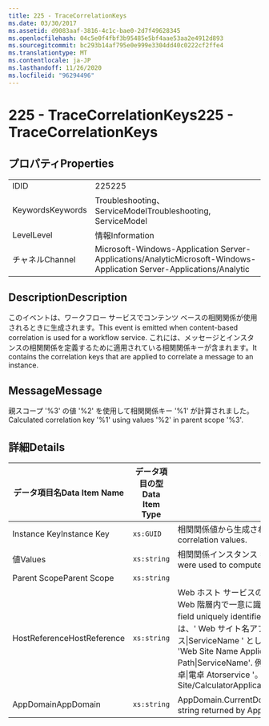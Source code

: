 ```yaml
---
title: 225 - TraceCorrelationKeys
ms.date: 03/30/2017
ms.assetid: d9083aaf-3816-4c1c-bae0-2d7f49628345
ms.openlocfilehash: 04c5e0f4fbf3b95485e5bf4aae53aa2e4912d893
ms.sourcegitcommit: bc293b14af795e0e999e3304dd40c0222cf2ffe4
ms.translationtype: MT
ms.contentlocale: ja-JP
ms.lasthandoff: 11/26/2020
ms.locfileid: "96294496"
---
```

# <a name="225---tracecorrelationkeys"></a><span data-ttu-id="7a25b-102">225 - TraceCorrelationKeys</span><span class="sxs-lookup"><span data-stu-id="7a25b-102">225 - TraceCorrelationKeys</span></span>

## <a name="properties"></a><span data-ttu-id="7a25b-103">プロパティ</span><span class="sxs-lookup"><span data-stu-id="7a25b-103">Properties</span></span>  
  
|||  
|-|-|  
|<span data-ttu-id="7a25b-104">ID</span><span class="sxs-lookup"><span data-stu-id="7a25b-104">ID</span></span>|<span data-ttu-id="7a25b-105">225</span><span class="sxs-lookup"><span data-stu-id="7a25b-105">225</span></span>|  
|<span data-ttu-id="7a25b-106">Keywords</span><span class="sxs-lookup"><span data-stu-id="7a25b-106">Keywords</span></span>|<span data-ttu-id="7a25b-107">Troubleshooting、ServiceModel</span><span class="sxs-lookup"><span data-stu-id="7a25b-107">Troubleshooting, ServiceModel</span></span>|  
|<span data-ttu-id="7a25b-108">Level</span><span class="sxs-lookup"><span data-stu-id="7a25b-108">Level</span></span>|<span data-ttu-id="7a25b-109">情報</span><span class="sxs-lookup"><span data-stu-id="7a25b-109">Information</span></span>|  
|<span data-ttu-id="7a25b-110">チャネル</span><span class="sxs-lookup"><span data-stu-id="7a25b-110">Channel</span></span>|<span data-ttu-id="7a25b-111">Microsoft-Windows-Application Server-Applications/Analytic</span><span class="sxs-lookup"><span data-stu-id="7a25b-111">Microsoft-Windows-Application Server-Applications/Analytic</span></span>|  
  
## <a name="description"></a><span data-ttu-id="7a25b-112">Description</span><span class="sxs-lookup"><span data-stu-id="7a25b-112">Description</span></span>  

 <span data-ttu-id="7a25b-113">このイベントは、ワークフロー サービスでコンテンツ ベースの相関関係が使用されるときに生成されます。</span><span class="sxs-lookup"><span data-stu-id="7a25b-113">This event is emitted when content-based correlation is used for a workflow service.</span></span> <span data-ttu-id="7a25b-114">これには、メッセージとインスタンスの相関関係を定義するために適用されている相関関係キーが含まれます。</span><span class="sxs-lookup"><span data-stu-id="7a25b-114">It contains the correlation keys that are applied to correlate a message to an instance.</span></span>  
  
## <a name="message"></a><span data-ttu-id="7a25b-115">Message</span><span class="sxs-lookup"><span data-stu-id="7a25b-115">Message</span></span>  

 <span data-ttu-id="7a25b-116">親スコープ '%3' の値 '%2' を使用して相関関係キー '%1' が計算されました。</span><span class="sxs-lookup"><span data-stu-id="7a25b-116">Calculated correlation key '%1' using values '%2' in parent scope '%3'.</span></span>  
  
## <a name="details"></a><span data-ttu-id="7a25b-117">詳細</span><span class="sxs-lookup"><span data-stu-id="7a25b-117">Details</span></span>  
  
|<span data-ttu-id="7a25b-118">データ項目名</span><span class="sxs-lookup"><span data-stu-id="7a25b-118">Data Item Name</span></span>|<span data-ttu-id="7a25b-119">データ項目の型</span><span class="sxs-lookup"><span data-stu-id="7a25b-119">Data Item Type</span></span>|<span data-ttu-id="7a25b-120">Description</span><span class="sxs-lookup"><span data-stu-id="7a25b-120">Description</span></span>|  
|--------------------|--------------------|-----------------|  
|<span data-ttu-id="7a25b-121">Instance Key</span><span class="sxs-lookup"><span data-stu-id="7a25b-121">Instance Key</span></span>|`xs:GUID`|<span data-ttu-id="7a25b-122">相関関係値から生成されたキー。</span><span class="sxs-lookup"><span data-stu-id="7a25b-122">The key that was generated from the correlation values.</span></span>|  
|<span data-ttu-id="7a25b-123">値</span><span class="sxs-lookup"><span data-stu-id="7a25b-123">Values</span></span>|`xs:string`|<span data-ttu-id="7a25b-124">相関関係インスタンス キーの計算に使用された値。</span><span class="sxs-lookup"><span data-stu-id="7a25b-124">The values that were used to compute the correlation instance key.</span></span>|  
|<span data-ttu-id="7a25b-125">Parent Scope</span><span class="sxs-lookup"><span data-stu-id="7a25b-125">Parent Scope</span></span>|`xs:string`||  
|<span data-ttu-id="7a25b-126">HostReference</span><span class="sxs-lookup"><span data-stu-id="7a25b-126">HostReference</span></span>|`xs:string`|<span data-ttu-id="7a25b-127">Web ホスト サービスの場合は、このフィールドにより、サービスが Web 階層内で一意に識別されます。</span><span class="sxs-lookup"><span data-stu-id="7a25b-127">For Web hosted services, this field uniquely identifies the service in the Web hierarchy.</span></span> <span data-ttu-id="7a25b-128">この形式は、' Web サイト名アプリケーションの仮想パス&#124;サービスの仮想パス&#124;ServiceName ' として定義されています。</span><span class="sxs-lookup"><span data-stu-id="7a25b-128">Its format is defined as 'Web Site Name Application Virtual Path&#124;Service Virtual Path&#124;ServiceName'.</span></span> <span data-ttu-id="7a25b-129">例: ' 既定の Web サイト/計算 Atorapplication&#124;/電卓&#124;電卓 Atorservice '。</span><span class="sxs-lookup"><span data-stu-id="7a25b-129">Example: 'Default Web Site/CalculatorApplication&#124;/CalculatorService.svc&#124;CalculatorService'.</span></span>|  
|<span data-ttu-id="7a25b-130">AppDomain</span><span class="sxs-lookup"><span data-stu-id="7a25b-130">AppDomain</span></span>|`xs:string`|<span data-ttu-id="7a25b-131">AppDomain.CurrentDomain.FriendlyName で返される文字列。</span><span class="sxs-lookup"><span data-stu-id="7a25b-131">The string returned by AppDomain.CurrentDomain.FriendlyName.</span></span>|
